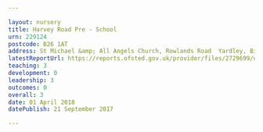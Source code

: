 ```yaml
---

layout: nursery
title: Harvey Road Pre - School
urn: 229124
postcode: B26 1AT
address: St Michael &amp; All Angels Church, Rowlands Road  Yardley, Birmingham, West Midlands, B26 1AT
latestReportUrl: https://reports.ofsted.gov.uk/provider/files/2729699/urn/229124.pdf
teaching: 3
development: 0
leadership: 3
outcomes: 0
overall: 3
date: 01 April 2018 
datePublish: 21 September 2017

---
```

